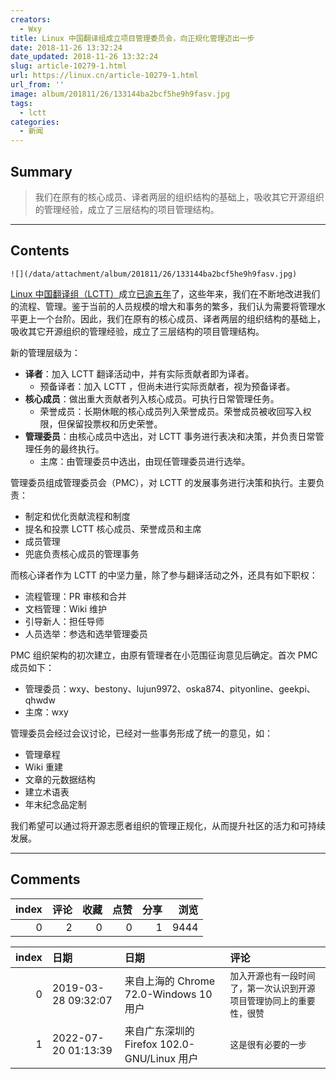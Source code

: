 ```yaml
---
creators:
  - Wxy
title: Linux 中国翻译组成立项目管理委员会，向正规化管理迈出一步
date: 2018-11-26 13:32:24
date_updated: 2018-11-26 13:32:24
slug: article-10279-1.html
url: https://linux.cn/article-10279-1.html
url_from: ''
image: album/201811/26/133144ba2bcf5he9h9fasv.jpg
tags:
  - lctt
categories:
  - 新闻
---
```


## Summary

> 我们在原有的核心成员、译者两层的组织结构的基础上，吸收其它开源组织的管理经验，成立了三层结构的项目管理结构。

***

<!-- more -->

## Contents

`![](/data/attachment/album/201811/26/133144ba2bcf5he9h9fasv.jpg)`

[Linux 中国翻译组（LCTT）](https://linux.cn/lctt/)成立[已逾五年](https://linux.cn/article-9999-1.html)了，这些年来，我们在不断地改进我们的流程、管理。鉴于当前的人员规模的增大和事务的繁多，我们认为需要将管理水平更上一个台阶。因此，我们在原有的核心成员、译者两层的组织结构的基础上，吸收其它开源组织的管理经验，成立了三层结构的项目管理结构。

新的管理层级为：

* **译者**：加入 LCTT 翻译活动中，并有实际贡献者即为译者。
	+ 预备译者：加入 LCTT ，但尚未进行实际贡献者，视为预备译者。
* **核心成员**：做出重大贡献者列入核心成员。可执行日常管理任务。
	+ 荣誉成员：长期休眠的核心成员列入荣誉成员。荣誉成员被收回写入权限，但保留投票权和历史荣誉。
* **管理委员**：由核心成员中选出，对 LCTT 事务进行表决和决策，并负责日常管理任务的最终执行。
	+ 主席：由管理委员中选出，由现任管理委员进行选举。

管理委员组成管理委员会（PMC），对 LCTT 的发展事务进行决策和执行。主要负责：

* 制定和优化贡献流程和制度
* 提名和投票 LCTT 核心成员、荣誉成员和主席
* 成员管理
* 兜底负责核心成员的管理事务

而核心译者作为 LCTT 的中坚力量，除了参与翻译活动之外，还具有如下职权：

* 流程管理：PR 审核和合并
* 文档管理：Wiki 维护
* 引导新人：担任导师
* 人员选举：参选和选举管理委员

PMC 组织架构的初次建立，由原有管理者在小范围征询意见后确定。首次 PMC 成员如下：

* 管理委员：wxy、bestony、lujun9972、oska874、pityonline、geekpi、qhwdw
* 主席：wxy

管理委员会经过会议讨论，已经对一些事务形成了统一的意见，如：

* 管理章程
* Wiki 重建
* 文章的元数据结构
* 建立术语表
* 年末纪念品定制

我们希望可以通过将开源志愿者组织的管理正规化，从而提升社区的活力和可持续发展。

***

## Comments


|   index |   评论 |   收藏 |   点赞 |   分享 |   浏览 |
|--------:|-------:|-------:|-------:|-------:|-------:|
|       0 |      2 |      0 |      0 |      1 |   9444 |

|   index | 日期                | 日期                                        | 评论                                                                   |
|--------:|:--------------------|:--------------------------------------------|:-----------------------------------------------------------------------|
|       0 | 2019-03-28 09:32:07 | 来自上海的 Chrome 72.0-Windows 10 用户      | `加入开源也有一段时间了，第一次认识到开源项目管理协同上的重要性，很赞` |
|       1 | 2022-07-20 01:13:39 | 来自广东深圳的 Firefox 102.0-GNU/Linux 用户 | `这是很有必要的一步`                                                   |
